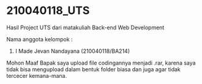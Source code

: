 # 210040118_UTS
Hasil Project UTS dari matakuliah Back-end Web Development

Nama anggota kelompok :
1. I Made Jevan Nandayana (210040118/BA214)

Mohon Maaf Bapak saya upload file codingannya menjadi .rar, karena saya tidak bisa mengupload dalam bentuk folder biasa dan juga agar tidak tercecer kemana-mana.
